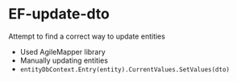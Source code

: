 # EF-update-dto

Attempt to find a correct way to update entities

- Used AgileMapper library
- Manually updating entities
- `entityDbContext.Entry(entity).CurrentValues.SetValues(dto)`
